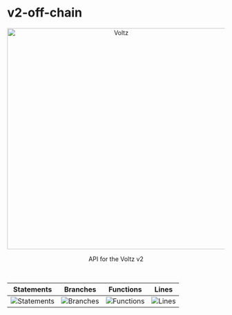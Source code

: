 # v2-off-chain

<p align="center">
  <a href="https://app.voltz.xyz/">
    <picture>
      <img src="../../docs/voltz-background.jpeg" alt="Voltz" width="512" />
    </picture>
  </a>
</p>

<p align="center"> API for the Voltz v2 </p>

<br />

| Statements                  | Branches                | Functions                 | Lines             |
| --------------------------- | ----------------------- | ------------------------- | ----------------- |
| ![Statements](https://img.shields.io/badge/statements-10.55%25-red.svg?style=flat) | ![Branches](https://img.shields.io/badge/branches-23.91%25-red.svg?style=flat) | ![Functions](https://img.shields.io/badge/functions-4%25-red.svg?style=flat) | ![Lines](https://img.shields.io/badge/lines-10.2%25-red.svg?style=flat) |

